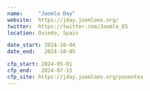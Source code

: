 ```yaml
---
name:     "Joomla Day"
website:  https://jday.joomlaes.org/
twitter:  https://twitter.com/Joomla_ES
location: Oviedo, Spain

date_start: 2024-10-04
date_end:   2024-10-05

cfp_start: 2024-05-01
cfp_end:   2024-07-15
cfp_site: https://jday.joomlaes.org/ponentes
---
```

